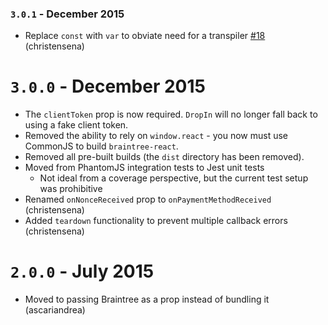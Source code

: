 ### `3.0.1` - December 2015

- Replace `const` with `var` to obviate need for a transpiler [#18](https://github.com/jeffcarp/braintree-react/pull/18) (christensena)

# `3.0.0` - December 2015

- The `clientToken` prop is now required. `DropIn` will no longer fall back to using a fake client token.
- Removed the ability to rely on `window.react` - you now must use CommonJS to build `braintree-react`.
- Removed all pre-built builds (the `dist` directory has been removed).
- Moved from PhantomJS integration tests to Jest unit tests
  - Not ideal from a coverage perspective, but the current test setup was prohibitive
- Renamed `onNonceReceived` prop to `onPaymentMethodReceived` (christensena)
- Added `teardown` functionality to prevent multiple callback errors (christensena)

# `2.0.0` - July 2015

- Moved to passing Braintree as a prop instead of bundling it (ascariandrea)
